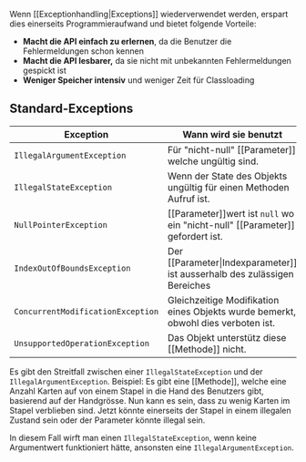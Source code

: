 Wenn [[Exceptionhandling|Exceptions]] wiederverwendet werden, erspart dies einerseits Programmieraufwand und bietet folgende Vorteile:
- **Macht die API einfach zu erlernen**, da die Benutzer die Fehlermeldungen schon kennen
- **Macht die API lesbarer,** da sie nicht mit unbekannten Fehlermeldungen gespickt ist
- **Weniger Speicher intensiv** und weniger Zeit für Classloading

## Standard-Exceptions

| Exception | Wann wird sie benutzt |
| ---- | ---- |
| `IllegalArgumentException` | Für "nicht-null" [[Parameter]] welche ungültig sind. |
| `IllegalStateException` | Wenn der State des Objekts ungültig für einen Methoden Aufruf ist. |
| `NullPointerException` | [[Parameter]]wert ist `null` wo ein "nicht-null" [[Parameter]] gefordert ist. |
| `IndexOutOfBoundsException` | Der [[Parameter\|Indexparameter]] ist ausserhalb des zulässigen Bereiches |
| `ConcurrentModificationException` | Gleichzeitige Modifikation eines Objekts wurde bemerkt, obwohl dies verboten ist. |
| `UnsupportedOperationException` | Das Objekt unterstütz diese [[Methode]] nicht. |
Es gibt den Streitfall zwischen einer `IllegalStateException` und der `IllegalArgumentException`. 
Beispiel:
Es gibt eine [[Methode]], welche eine Anzahl Karten auf von einem Stapel in die Hand des Benutzers gibt, basierend auf der Handgrösse.
Nun kann es sein, dass zu wenig Karten im Stapel verblieben sind. Jetzt könnte einerseits der Stapel in einem illegalen Zustand sein oder der Parameter könnte illegal sein.

In diesem Fall wirft man einen `IllegalStateException`, wenn keine Argumentwert funktioniert hätte, ansonsten eine `IllegalArgumentException`.